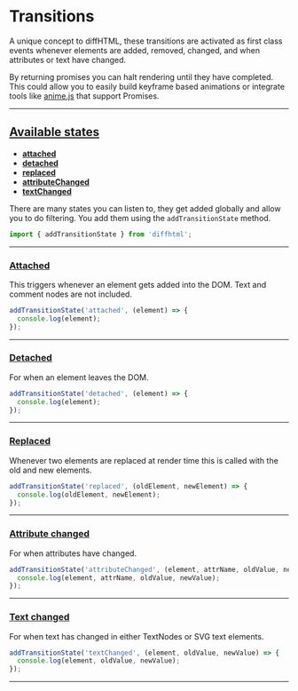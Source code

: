 # Transitions

A unique concept to diffHTML, these transitions are activated as first class
events whenever elements are added, removed, changed, and when attributes or
text have changed.

By returning promises you can halt rendering until they have completed. This
could allow you to easily build keyframe based animations or integrate tools
like [anime.js](https://animejs.com/documentation/#finishedPromise) that
support Promises.

<a name="available-states"></a>

---

## <a href="#available-states">Available states</a>

- [**attached**](#attached)
- [**detached**](#detached)
- [**replaced**](#replaced)
- [**attributeChanged**](#attribute-changed)
- [**textChanged**](#text-changed)

There are many states you can listen to, they get added globally and allow you
to do filtering. You add them using the `addTransitionState` method.

```js
import { addTransitionState } from 'diffhtml';
```

<a name="attached"></a>

---

### <a href="#attached">Attached</a>

This triggers whenever an element gets added into the DOM. Text and comment
nodes are not included.

```js
addTransitionState('attached', (element) => {
  console.log(element);
});
```

<a name="detached"></a>

---

### <a href="#detached">Detached</a>

For when an element leaves the DOM.

```js
addTransitionState('detached', (element) => {
  console.log(element);
});
```

<a name="replaced"></a>

---

### <a href="#replaced">Replaced</a>

Whenever two elements are replaced at render time this is called with the old
and new elements.

```js
addTransitionState('replaced', (oldElement, newElement) => {
  console.log(oldElement, newElement);
});
```

<a name="attribute-changed"></a>

---

### <a href="#attribute-changed">Attribute changed</a>

For when attributes have changed.

```js
addTransitionState('attributeChanged', (element, attrName, oldValue, newValue) => {
  console.log(element, attrName, oldValue, newValue);
});
```

<a name="text-changed"></a>

---

### <a href="#text-changed">Text changed</a>

For when text has changed in either TextNodes or SVG text elements.

```js
addTransitionState('textChanged', (element, oldValue, newValue) => {
  console.log(element, oldValue, newValue);
});
```

---
